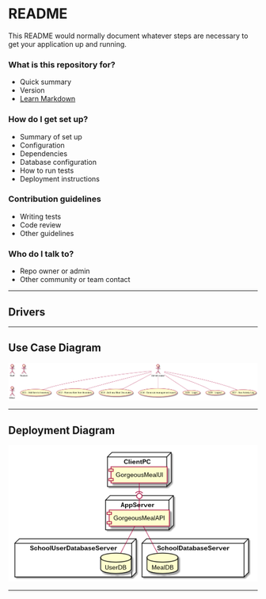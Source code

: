 # README #

This README would normally document whatever steps are necessary to get your application up and running.

### What is this repository for? ###

* Quick summary
* Version
* [Learn Markdown](https://bitbucket.org/tutorials/markdowndemo)

### How do I get set up? ###

* Summary of set up
* Configuration
* Dependencies
* Database configuration
* How to run tests
* Deployment instructions

### Contribution guidelines ###

* Writing tests
* Code review
* Other guidelines

### Who do I talk to? ###

* Repo owner or admin
* Other community or team contact

---

## Drivers

---

## Use Case Diagram
![UseCaseDiagram](P1/ADD/img/UseCaseDiagram.png)

---

## Deployment Diagram
![DeploymentDiagram](P1/ADD/img/DeploymentDiagram.png)

---
